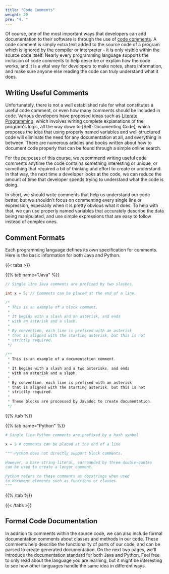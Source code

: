 ```yaml
---
title: "Code Comments"
weight: 20
pre: "4. "
---
```


Of course, one of the most important ways that developers can add documentation to their software is through the use of [code comments](https://en.wikipedia.org/wiki/Comment_(computer_programming)). A code comment is simply extra text added to the source code of a program which is ignored by the compiler or interpreter - it is only visible within the source code itself. Nearly every programming language supports the inclusion of code comments to help describe or explain how the code works, and it is a vital way for developers to make notes, share information, and make sure anyone else reading the code can truly understand what it does.

## Writing Useful Comments

Unfortunately, there is not a well established rule for what constitutes a useful code comment, or even how many comments should be included in code. Various developers have proposed ideas such as [Literate Programming](https://en.wikipedia.org/wiki/Literate_programming), which involves writing complete explanations of the program's logic, all the way down to [Self-Documenting Code], which proposes the idea that using properly named variables and well structured code will eliminate the need for any documentation at all, and everything in between. There are numerous articles and books written about how to document code properly that can be found through a simple online search.

For the purposes of this course, we recommend writing useful code comments anytime the code contains something interesting or unique, or something that required a bit of thinking and effort to create or understand. In that way, the next time a developer looks at the code, we can reduce the amount of time that developer spends trying to understand what the code is doing. 

In short, we should write comments that help us understand our code better, but we shouldn't focus on commenting every single line or expression, especially when it is pretty obvious what it does. To help with that, we can use properly named variables that accurately describe the data being manipulated, and use simple expressions that are easy to follow instead of complex ones. 

## Comment Formats

Each programming language defines its own specification for comments. Here is the basic information for both Java and Python.

{{< tabs >}}

{{% tab name="Java" %}}

```java
// Single line Java comments are prefixed by two slashes.

int x = 5; // Comments can be placed at the end of a line.

/*
 * This is an example of a block comment.
 *
 * It begins with a slash and an asterisk, and ends
 * with an asterisk and a slash.
 *
 * By convention, each line is prefixed with an asterisk
 * that is aligned with the starting asterisk, but this is not
 * strictly required.
 */
 
/**
 * This is an example of a documentation comment.
 *
 * It begins with a slash and a two asterisks, and ends
 * with an asterisk and a slash.
 *
 * By convention, each line is prefixed with an asterisk
 * that is aligned with the starting asterisk, but this is not
 * strictly required.
 *
 * These blocks are processed by Javadoc to create documentation.
 */
```

{{% /tab %}}

{{% tab name="Python" %}}

```python
# Single line Python comments are prefixed by a hash symbol

x = 5 # comments can be placed at the end of a line

""" Python does not directly support block comments.

However, a bare string literal, surrounded by three double-quotes
can be used to create a longer comment. 

Python refers to these comments as docstrings when used
to document elements such as functions or classes
"""
```

{{% /tab %}}

{{< /tabs >}}

## Formal Code Documentation

In addition to comments within the source code, we can also include formal documentation comments about classes and methods in our code. These comments help describe the functionality of parts of our code, and can be parsed to create generated documentation. On the next two pages, we'll introduce the documentation standard for both Java and Python. Feel free to only read about the language you are learning, but it might be interesting to see how other languages handle the same idea in different ways.

